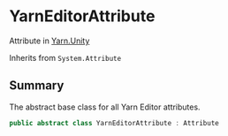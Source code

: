 # YarnEditorAttribute

Attribute in [Yarn.Unity](/docs/api/csharp/yarn.unity.md)

Inherits from `System.Attribute`

## Summary


The abstract base class for all Yarn Editor attributes.


```csharp
public abstract class YarnEditorAttribute : Attribute
```


